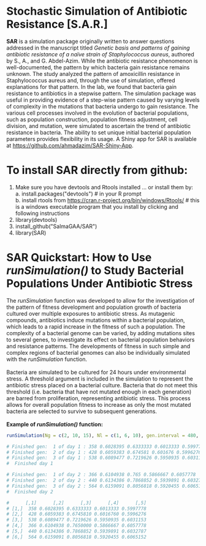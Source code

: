 
# Stochastic Simulation of Antibiotic Resistance [S.A.R.]

**SAR** is a simulation package originally written to answer questions addressed in the manuscript titled *Genetic basis and patterns of gaining antibiotic resistance of a naïve strain of Staphylococcus aureus*, authored by S., A., and G. Abdel-Azim. While the antibiotic resistance phenomenon is well-documented, the pattern by which bacteria gain resistance remains unknown. The study analyzed the pattern of amoxicillin resistance in Staphylococcus aureus and, through the use of simulation, offered explanations for that pattern. In the lab, we found that bacteria gain resistance to antibiotics in a stepwise pattern. The simulation package was useful in providing evidence of a step-wise pattern caused by varying levels of complexity in the mutations that bacteria undergo to gain resistance. The various cell processes involved in the evolution of bacterial populations, such as population construction, population fitness adjustment, cell division, and mutation, were simulated to ascertain the trend of antibiotic resistance in bacteria. The ability to set unique initial bacterial population parameters provides flexibility in its usage. A Shiny app for SAR is available at https://github.com/ahmadazim/SAR-Shiny-App.

# To install SAR directly from github:
  1. 	Make sure you have devtools and Rtools installed … or install them by:\
    a.  install.packages("devtools")  # in your R prompt\
    b.	install rtools from https://cran.r-project.org/bin/windows/Rtools/  # this is a windows executable program that you install by clicking and following instructions
  2.	library(devtools)
  3.	install_github("SalmaGAA/SAR")
  4.	library(SAR)

# SAR Quickstart: How to Use *runSimulation()* to Study Bacterial Populations Under Antibiotic Stress
The *runSimulation* function was developed to allow for the investigation of the pattern of fitness development and population growth of bacteria cultured over multiple exposures to antibiotic stress. As mutagenic compounds, antibiotics induce mutations within a bacterial population, which leads to a rapid increase in the fitness of such a population. The complexity of a bacterial genome can be varied, by adding mutations sites to several genes, to investigate its effect on bacterial population behaviors and resistance patterns. The developments of fitness in such simple and complex regions of bacterial genomes can also be individually simulated with the *runSimulation* function.\
\
Bacteria are simulated to be cultured for 24 hours under environmental stress. A threshold argument is included in the simulation to represent the antibiotic stress placed on a bacterial culture. Bacteria that do not meet this threshold (i.e. bacteria that have not mutated enough in each generation) are barred from proliferation, representing antibiotic stress. This process allows for overall population fitness to increase as only the most mutated bacteria are selected to survive to subsequent generations.\
\
**Example of *runSimulation()* function:**
```r
runSimulation(Ng = c(2, 10, 15), Nl = c(1, 6, 10), gen.interval = 480, Rm = 0.1, Psize = 300, startingFitness = 0.60, thr = 0.51, nDays = 2, maxPsize = 2000)

# Finished gen:  1 of day 1 : 358 0.6028395 0.6333333 0.6013333 0.5997778
# Finished gen:  2 of day 1 : 428 0.6059383 0.674581 0.601676 0.5996276
# Finished gen:  3 of day 1 : 538 0.6089477 0.7219626 0.5950935 0.6031153
#  Finished day 1

# Finished gen:  1 of day 2 : 366 0.6104938 0.765 0.5866667 0.6057778
# Finished gen:  2 of day 2 : 440 0.6134386 0.7868852 0.5939891 0.6032787
# Finished gen:  3 of day 2 : 564 0.6159091 0.8056818 0.5920455 0.6065152
#  Finished day 2

#      [,1]      [,2]      [,3]      [,4]      [,5]
# [1,]  358 0.6028395 0.6333333 0.6013333 0.5997778
# [2,]  428 0.6059383 0.6745810 0.6016760 0.5996276
# [3,]  538 0.6089477 0.7219626 0.5950935 0.6031153
# [4,]  366 0.6104938 0.7650000 0.5866667 0.6057778
# [5,]  440 0.6134386 0.7868852 0.5939891 0.6032787
# [6,]  564 0.6159091 0.8056818 0.5920455 0.6065152
```
